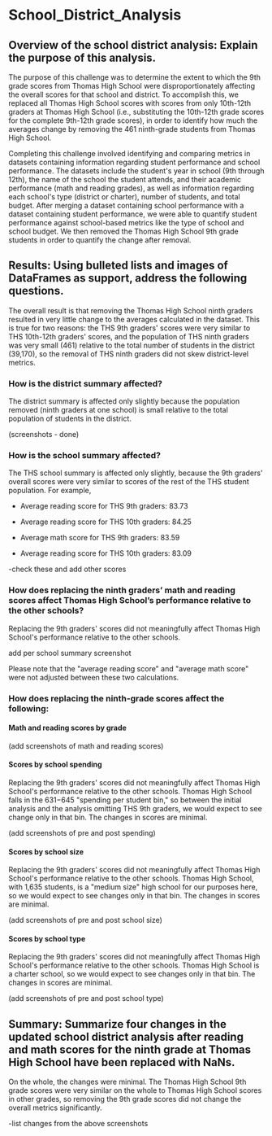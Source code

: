 # School_District_Analysis

## Overview of the school district analysis: Explain the purpose of this analysis. 

The purpose of this challenge was to determine the extent to which the 9th grade scores from Thomas High School were disproportionately affecting the overall scores for that school and district. To accomplish this, we replaced all Thomas High School scores with scores from only 10th-12th graders at Thomas High School (i.e., substituting the 10th-12th grade scores for the complete 9th-12th grade scores), in order to identify how much the averages change by removing the 461 ninth-grade students from Thomas High School.

Completing this challenge involved identifying and comparing metrics in datasets containing information regarding student performance and school performance. The datasets include the student's year in school (9th through 12th), the name of the school the student attends, and their academic performance (math and reading grades), as well as information regarding each school's type (district or charter), number of students, and total budget. After merging a dataset containing school performance with a dataset containing student performance, we were able to quantify student performance against school-based metrics like the type of school and school budget. We then removed the Thomas High School 9th grade students in order to quantify the change after removal.


## Results: Using bulleted lists and images of DataFrames as support, address the following questions.

The overall result is that removing the Thomas High School ninth graders resulted in very little change to the averages calculated in the dataset. This is true for two reasons: the THS 9th graders' scores were very similar to THS 10th-12th graders' scores, and the population of THS ninth graders was very small (461) relative to the total number of students in the district (39,170), so the removal of THS ninth graders did not skew district-level metrics. 


### How is the district summary affected?

The district summary is affected only slightly because the population removed (ninth graders at one school) is small relative to the total population of students in the district. 

(screenshots - done)


### How is the school summary affected?

The THS school summary is affected only slightly, because the 9th graders' overall scores were very similar to scores of the rest of the THS student population. For example,

- Average reading score for THS 9th graders: 83.73
- Average reading score for THS 10th graders: 84.25

- Average math score for THS 9th graders: 83.59
- Average reading score for THS 10th graders: 83.09

-check these and add other scores



### How does replacing the ninth graders’ math and reading scores affect Thomas High School’s performance relative to the other schools?

Replacing the 9th graders' scores did not meaningfully affect Thomas High School's performance relative to the other schools.

add per school summary screenshot

Please note that the "average reading score" and "average math score" were not adjusted between these two calculations.


### How does replacing the ninth-grade scores affect the following:
#### Math and reading scores by grade

(add screenshots of math and reading scores)

#### Scores by school spending
Replacing the 9th graders' scores did not meaningfully affect Thomas High School's performance relative to the other schools. Thomas High School falls in the $631-$645 "spending per student bin," so between the initial analysis and the analysis omitting THS 9th graders, we would expect to see change only in that bin. The changes in scores are minimal.

(add screenshots of pre and post spending)

#### Scores by school size
Replacing the 9th graders' scores did not meaningfully affect Thomas High School's performance relative to the other schools. Thomas High School, with 1,635 students, is a "medium size" high school for our purposes here, so we would expect to see changes only in that bin. The changes in scores are minimal.

(add screenshots of pre and post school size)

#### Scores by school type
Replacing the 9th graders' scores did not meaningfully affect Thomas High School's performance relative to the other schools. Thomas High School is a charter school, so we would expect to see changes only in that bin. The changes in scores are minimal.

(add screenshots of pre and post school type)



## Summary: Summarize four changes in the updated school district analysis after reading and math scores for the ninth grade at Thomas High School have been replaced with NaNs.

On the whole, the changes were minimal. The Thomas High School 9th grade scores were very similar on the whole to Thomas High School scores in other grades, so removing the 9th grade scores did not change the overall metrics significantly. 

-list changes from the above screenshots

